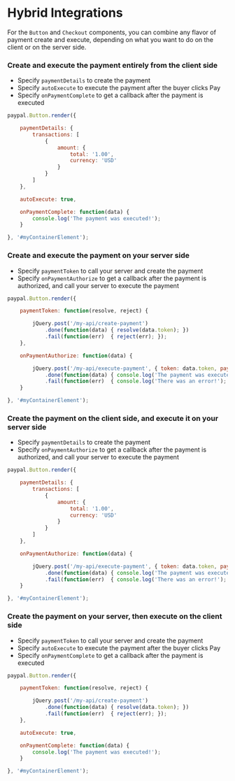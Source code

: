 # Hybrid Integrations

For the `Button` and `Checkout` components, you can combine any flavor of payment create and execute, depending on what
you want to do on the client or on the server side.

### Create and execute the payment entirely from the client side

- Specify `paymentDetails` to create the payment
- Specify `autoExecute` to execute the payment after the buyer clicks Pay
- Specify `onPaymentComplete` to get a callback after the payment is executed

```javascript
paypal.Button.render({

	paymentDetails: {
		transactions: [
			{
				amount: {
					total: '1.00',
					currency: 'USD'
				}
			}
		]
	},

	autoExecute: true,

	onPaymentComplete: function(data) {
		console.log('The payment was executed!');
	}

}, '#myContainerElement');
```

### Create and execute the payment on your server side

- Specify `paymentToken` to call your server and create the payment
- Specify `onPaymentAuthorize` to get a callback after the payment is authorized, and call your server to execute the payment

```javascript
paypal.Button.render({

	paymentToken: function(resolve, reject) {

		jQuery.post('/my-api/create-payment')
			.done(function(data) { resolve(data.token); })
			.fail(function(err)  { reject(err); });
	},

	onPaymentAuthorize: function(data) {

		jQuery.post('/my-api/execute-payment', { token: data.token, payerID: data.payerID });
			.done(function(data) { console.log('The payment was executed!'); })
			.fail(function(err)  { console.log('There was an error!');  });
	}

}, '#myContainerElement');
```

### Create the payment on the client side, and execute it on your server side

- Specify `paymentDetails` to create the payment
- Specify `onPaymentAuthorize` to get a callback after the payment is authorized, and call your server to execute the payment

```javascript
paypal.Button.render({

	paymentDetails: {
		transactions: [
			{
				amount: {
					total: '1.00',
					currency: 'USD'
				}
			}
		]
	},

	onPaymentAuthorize: function(data) {

		jQuery.post('/my-api/execute-payment', { token: data.token, payerID: data.payerID });
			.done(function(data) { console.log('The payment was executed!'); })
			.fail(function(err)  { console.log('There was an error!');  });
	}

}, '#myContainerElement');
```

### Create the payment on your server, then execute on the client side

- Specify `paymentToken` to call your server and create the payment
- Specify `autoExecute` to execute the payment after the buyer clicks Pay
- Specify `onPaymentComplete` to get a callback after the payment is executed

```javascript
paypal.Button.render({

	paymentToken: function(resolve, reject) {

		jQuery.post('/my-api/create-payment')
			.done(function(data) { resolve(data.token); })
			.fail(function(err)  { reject(err); });
	},

	autoExecute: true,

	onPaymentComplete: function(data) {
		console.log('The payment was executed!');
	}

}, '#myContainerElement');
```
